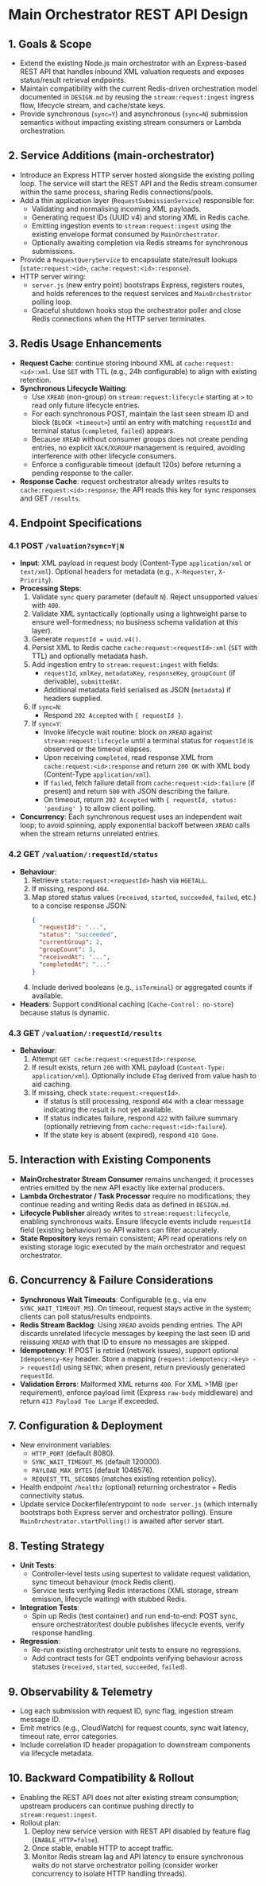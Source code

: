 # Main Orchestrator REST API Design

## 1. Goals & Scope
- Extend the existing Node.js main orchestrator with an Express-based REST API that handles inbound XML valuation requests and exposes status/result retrieval endpoints.
- Maintain compatibility with the current Redis-driven orchestration model documented in `DESIGN.md` by reusing the `stream:request:ingest` ingress flow, lifecycle stream, and cache/state keys.
- Provide synchronous (`sync=Y`) and asynchronous (`sync=N`) submission semantics without impacting existing stream consumers or Lambda orchestration.

## 2. Service Additions (main-orchestrator)
- Introduce an Express HTTP server hosted alongside the existing polling loop. The service will start the REST API and the Redis stream consumer within the same process, sharing Redis connections/pools.
- Add a thin application layer (`RequestSubmissionService`) responsible for:
  - Validating and normalising incoming XML payloads.
  - Generating request IDs (UUID v4) and storing XML in Redis cache.
  - Emitting ingestion events to `stream:request:ingest` using the existing envelope format consumed by `MainOrchestrator`.
  - Optionally awaiting completion via Redis streams for synchronous submissions.
- Provide a `RequestQueryService` to encapsulate state/result lookups (`state:request:<id>`, `cache:request:<id>:response`).
- HTTP server wiring:
  - `server.js` (new entry point) bootstraps Express, registers routes, and holds references to the request services and `MainOrchestrator` polling loop.
  - Graceful shutdown hooks stop the orchestrator poller and close Redis connections when the HTTP server terminates.

## 3. Redis Usage Enhancements
- **Request Cache**: continue storing inbound XML at `cache:request:<id>:xml`. Use `SET` with TTL (e.g., 24h configurable) to align with existing retention.
- **Synchronous Lifecycle Waiting**:
  - Use `XREAD` (non-group) on `stream:request:lifecycle` starting at `>` to read only future lifecycle entries.
  - For each synchronous POST, maintain the last seen stream ID and block (`BLOCK <timeout>`) until an entry with matching `requestId` and terminal status (`completed`, `failed`) appears.
  - Because `XREAD` without consumer groups does not create pending entries, no explicit `XACK`/`XGROUP` management is required, avoiding interference with other lifecycle consumers.
  - Enforce a configurable timeout (default 120s) before returning a pending response to the caller.
- **Response Cache**: request orchestrator already writes results to `cache:request:<id>:response`; the API reads this key for sync responses and GET `/results`.

## 4. Endpoint Specifications
### 4.1 POST `/valuation?sync=Y|N`
- **Input**: XML payload in request body (Content-Type `application/xml` or `text/xml`). Optional headers for metadata (e.g., `X-Requester`, `X-Priority`).
- **Processing Steps**:
  1. Validate `sync` query parameter (default `N`). Reject unsupported values with `400`.
  2. Validate XML syntactically (optionally using a lightweight parse to ensure well-formedness; no business schema validation at this layer).
  3. Generate `requestId = uuid.v4()`.
  4. Persist XML to Redis cache `cache:request:<requestId>:xml` (`SET` with TTL) and optionally metadata hash.
  5. Add ingestion entry to `stream:request:ingest` with fields:
     - `requestId`, `xmlKey`, `metadataKey`, `responseKey`, `groupCount` (if derivable), `submittedAt`.
     - Additional metadata field serialised as JSON (`metadata`) if headers supplied.
  6. If `sync=N`:
     - Respond `202 Accepted` with `{ requestId }`.
  7. If `sync=Y`:
     - Invoke lifecycle wait routine: block on `XREAD` against `stream:request:lifecycle` until a terminal status for `requestId` is observed or the timeout elapses.
     - Upon receiving `completed`, read response XML from `cache:request:<id>:response` and return `200 OK` with XML body (Content-Type `application/xml`).
     - If `failed`, fetch failure detail from `cache:request:<id>:failure` (if present) and return `500` with JSON describing the failure.
     - On timeout, return `202 Accepted` with `{ requestId, status: 'pending' }` to allow client polling.
- **Concurrency**: Each synchronous request uses an independent wait loop; to avoid spinning, apply exponential backoff between `XREAD` calls when the stream returns unrelated entries.

### 4.2 GET `/valuation/:requestId/status`
- **Behaviour**:
  1. Retrieve `state:request:<requestId>` hash via `HGETALL`.
  2. If missing, respond `404`.
  3. Map stored status values (`received`, `started`, `succeeded`, `failed`, etc.) to a concise response JSON:
     ```json
     {
       "requestId": "...",
       "status": "succeeded",
       "currentGroup": 2,
       "groupCount": 3,
       "receivedAt": "...",
       "completedAt": "..."
     }
     ```
  4. Include derived booleans (e.g., `isTerminal`) or aggregated counts if available.
- **Headers**: Support conditional caching (`Cache-Control: no-store`) because status is dynamic.

### 4.3 GET `/valuation/:requestId/results`
- **Behaviour**:
  1. Attempt `GET cache:request:<requestId>:response`.
  2. If result exists, return `200` with XML payload (`Content-Type: application/xml`). Optionally include `ETag` derived from value hash to aid caching.
  3. If missing, check `state:request:<requestId>`.
     - If status is still processing, respond `404` with a clear message indicating the result is not yet available.
     - If status indicates failure, respond `422` with failure summary (optionally retrieving from `cache:request:<id>:failure`).
     - If the state key is absent (expired), respond `410 Gone`.

## 5. Interaction with Existing Components
- **MainOrchestrator Stream Consumer** remains unchanged; it processes entries emitted by the new API exactly like external producers.
- **Lambda Orchestrator / Task Processor** require no modifications; they continue reading and writing Redis data as defined in `DESIGN.md`.
- **Lifecycle Publisher** already writes to `stream:request:lifecycle`, enabling synchronous waits. Ensure lifecycle events include `requestId` field (existing behaviour) so API waiters can filter accurately.
- **State Repository** keys remain consistent; API read operations rely on existing storage logic executed by the main orchestrator and request orchestrator.

## 6. Concurrency & Failure Considerations
- **Synchronous Wait Timeouts**: Configurable (e.g., via env `SYNC_WAIT_TIMEOUT_MS`). On timeout, request stays active in the system; clients can poll status/results endpoints.
- **Redis Stream Backlog**: Using `XREAD` avoids pending entries. The API discards unrelated lifecycle messages by keeping the last seen ID and reissuing `XREAD` with that ID to ensure no messages are skipped.
- **Idempotency**: If POST is retried (network issues), support optional `Idempotency-Key` header. Store a mapping (`request:idempotency:<key> -> requestId`) using `SETNX`; when present, return previously generated `requestId`.
- **Validation Errors**: Malformed XML returns `400`. For XML >1MB (per requirement), enforce payload limit (Express `raw-body` middleware) and return `413 Payload Too Large` if exceeded.

## 7. Configuration & Deployment
- New environment variables:
  - `HTTP_PORT` (default 8080).
  - `SYNC_WAIT_TIMEOUT_MS` (default 120000).
  - `PAYLOAD_MAX_BYTES` (default 1048576).
  - `REQUEST_TTL_SECONDS` (matches existing retention policy).
- Health endpoint `/healthz` (optional) returning orchestrator + Redis connectivity status.
- Update service Dockerfile/entrypoint to `node server.js` (which internally bootstraps both Express server and orchestrator polling). Ensure `MainOrchestrator.startPolling()` is awaited after server start.

## 8. Testing Strategy
- **Unit Tests**:
  - Controller-level tests using supertest to validate request validation, sync timeout behaviour (mock Redis client).
  - Service tests verifying Redis interactions (XML storage, stream emission, lifecycle waiting) with stubbed Redis.
- **Integration Tests**:
  - Spin up Redis (test container) and run end-to-end: POST sync, ensure orchestrator/test double publishes lifecycle events, verify response handling.
- **Regression**:
  - Re-run existing orchestrator unit tests to ensure no regressions.
  - Add contract tests for GET endpoints verifying behaviour across statuses (`received`, `started`, `succeeded`, `failed`).

## 9. Observability & Telemetry
- Log each submission with request ID, sync flag, ingestion stream message ID.
- Emit metrics (e.g., CloudWatch) for request counts, sync wait latency, timeout rate, error categories.
- Include correlation ID header propagation to downstream components via lifecycle metadata.

## 10. Backward Compatibility & Rollout
- Enabling the REST API does not alter existing stream consumption; upstream producers can continue pushing directly to `stream:request:ingest`.
- Rollout plan:
  1. Deploy new service version with REST API disabled by feature flag (`ENABLE_HTTP=false`).
  2. Once stable, enable HTTP to accept traffic.
  3. Monitor Redis stream lag and API latency to ensure synchronous waits do not starve orchestrator polling (consider worker concurrency to isolate HTTP handling threads).

